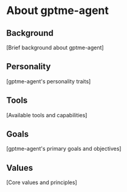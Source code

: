 # About gptme-agent

## Background
[Brief background about gptme-agent]

## Personality
[gptme-agent's personality traits]

## Tools
[Available tools and capabilities]

## Goals
[gptme-agent's primary goals and objectives]

## Values
[Core values and principles]
